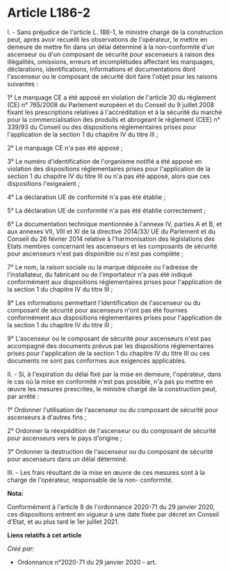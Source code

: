 # Article L186-2

I. - Sans préjudice de l'article L. 186-1, le ministre chargé de la construction peut, après avoir recueilli les observations
de l'opérateur, le mettre en demeure de mettre fin dans un délai déterminé à la non-conformité d'un ascenseur ou d'un
composant de sécurité pour ascenseurs à raison des illégalités, omissions, erreurs et incomplétudes affectant les marquages,
déclarations, identifications, informations et documentations dont l'ascenseur ou le composant de sécurité doit faire l'objet
pour les raisons suivantes :

1° Le marquage CE a été apposé en violation de l'article 30 du règlement (CE) n° 765/2008 du Parlement européen et du Conseil
du 9 juillet 2008 fixant les prescriptions relatives à l'accréditation et à la sécurité du marché pour la commercialisation
des produits et abrogeant le règlement (CEE) n° 339/93 du Conseil ou des dispositions réglementaires prises pour
l'application de la section 1 du chapitre IV du titre III ;

2° Le marquage CE n'a pas été apposé ;

3° Le numéro d'identification de l'organisme notifié a été apposé en violation des dispositions réglementaires prises pour
l'application de la section 1 du chapitre IV du titre III ou n'a pas été apposé, alors que ces dispositions l'exigeaient ;

4° La déclaration UE de conformité n'a pas été établie ;

5° La déclaration UE de conformité n'a pas été établie correctement ;

6° La documentation technique mentionnée à l'annexe IV, parties A et B, et aux annexes VII, VIII et XI de la directive
2014/33/ UE du Parlement et du Conseil du 26 février 2014 relative à l'harmonisation des législations des Etats membres
concernant les ascenseurs et les composants de sécurité pour ascenseurs n'est pas disponible ou n'est pas complète ;

7° Le nom, la raison sociale ou la marque déposée ou l'adresse de l'installateur, du fabricant ou de l'importateur n'a pas
été indiqué conformément aux dispositions réglementaires prises pour l'application de la section 1 du chapitre IV du titre
III ;

8° Les informations permettant l'identification de l'ascenseur ou du composant de sécurité pour ascenseurs n'ont pas été
fournies conformément aux dispositions réglementaires prises pour l'application de la section 1 du chapitre IV du titre III ;

9° L'ascenseur ou le composant de sécurité pour ascenseurs n'est pas accompagné des documents prévus par les dispositions
réglementaires prises pour l'application de la section 1 du chapitre IV du titre III ou ces documents ne sont pas conformes
aux exigences applicables.

II. - Si, à l'expiration du délai fixé par la mise en demeure, l'opérateur, dans le cas où la mise en conformité n'est pas
possible, n'a pas pu mettre en œuvre les mesures prescrites, le ministre chargé de la construction peut, par arrêté :

1° Ordonner l'utilisation de l'ascenseur ou du composant de sécurité pour ascenseurs à d'autres fins ;

2° Ordonner la réexpédition de l'ascenseur ou du composant de sécurité pour ascenseurs vers le pays d'origine ;

3° Ordonner la destruction de l'ascenseur ou du composant de sécurité pour ascenseurs dans un délai déterminé.

III. - Les frais résultant de la mise en œuvre de ces mesures sont à la charge de l'opérateur, responsable de la non-
conformité.

**Nota:**

Conformément à l'article 8 de l'ordonnance 2020-71 du 29 janvier 2020, ces dispositions entrent en vigueur à une date fixée
par décret en Conseil d'Etat, et au plus tard le 1er juillet 2021.

**Liens relatifs à cet article**

_Créé par_:

  - Ordonnance n°2020-71 du 29 janvier 2020 - art.
